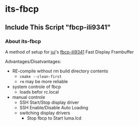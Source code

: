 # its-fbcp
## Include This Script "fbcp-ili9341" 
### About its-fbcp
 A method of setup for [juj](https://github.com/juj)'s [fbcp-ili9341](https://github.com/juj/fbcp-ili9341) Fast Display Frambuffer 

Advantages/Disatvantages:
- RE-compile without rm build directory contents
  - `cmake --clean-first`
  - `rm` may be more reliable
- system controle of fbcp
  - loads befor rc.local
- manual controle
  - SSH Start/Stop display driver
  - SSH Enable/Disable Auto Loading
  - switching display drivers
    - Stop fbcp to Start luma.lcd
    
